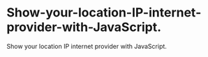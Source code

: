 # Show-your-location-IP-internet-provider-with-JavaScript.
Show your location IP internet provider with JavaScript.
